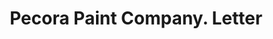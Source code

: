 ---
doi: 10.7916/D8JQ2C4B
date_other: '1917'
date_other_textual: '1917'
form: correspondence
genre:
- Letters (correspondence)
name:
- Pecora Paint Company
object_in_context_url: https://biggert.cul.columbia.edu/items/view/ave_biggert_01438
subject_hierarchical_geographic:
- Philadelphia, Pennsylvania, United States
subject_name:
- Pecora Paint Company
title: Pecora Paint Company. Letter
sort_title: Pecora Paint Company. Letter
call_number: ave_biggert_01438
coordinates:
- 40.00944444444445,-75.13333333333334
pid: ave_biggert_01438
identifiers: ave_biggert_01438
thumbnail: https://derivativo-1.library.columbia.edu/iiif/2/ldpd:344623/full/!256,256/0/native.jpg
permalink: "/items/ave_biggert_01438/"
layout: iiif-image-page
---